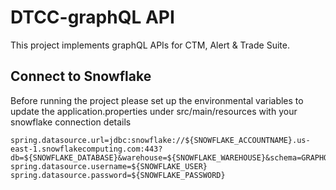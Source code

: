 # DTCC-graphQL API
This project implements graphQL APIs for CTM, Alert & Trade Suite.

## Connect to Snowflake

Before running the project please set up the environmental variables to update the application.properties under src/main/resources with your snowflake connection details
```
spring.datasource.url=jdbc:snowflake://${SNOWFLAKE_ACCOUNTNAME}.us-east-1.snowflakecomputing.com:443?db=${SNOWFLAKE_DATABASE}&warehouse=${SNOWFLAKE_WAREHOUSE}&schema=GRAPHQL
spring.datasource.username=${SNOWFLAKE_USER}
spring.datasource.password=${SNOWFLAKE_PASSWORD}
